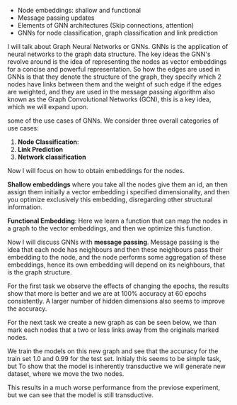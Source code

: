 - Node embeddings: shallow and functional
- Message passing updates
- Elements of GNN architectures (Skip connections, attention)
- GNNs for node classification, graph classification and link prediction


I will talk about Graph Neural Networks or GNNs. GNNs is the application of neural networks to the graph data structure. The key ideas the GNN's revolve around is the idea of representing the nodes as vector embeddings for a concise and powerful representation. So how the edges are used in GNNs is that they denote the structure of the graph, they specify which 2 nodes have links between them and the weight of such edge if the edges are weighted, and they are used in the message passing algorithm also known as the Graph Convolutional Networks (GCN), this is a key idea, which we will expand upon. 

some of the use cases of GNNs. We consider three overall categories of use cases:
1. **Node Classification**: 
    <!-- - The goal here is to classify nodes represented through their embedding vector in classes
    - Is a user in a social network going to vote democrat or republican?
    - Is a sensor in a sensor network going to fail within the next 30 days?
    - Has a computer in a computer network been hacked? -->
2. **Link Prediction**
    <!-- - The goal here is to predict the links between nodes represented through their embedding vector. It could be whether a certain edge exists between two nodes or not, or it could be classifying the type of edge between two nodes.
    - Are two proteins interacting?
    - Is there a ’capital of’ relation between Sacramento and California?
    - Is user A going to become a follower of user B? -->
3. **Network classification**
    <!-- - Here the goal is to classify the entire graph.
    - Is a molecule a mutagen?
    - Is molecule a drug for a disease? -->

<!-- In Node Classification we consider the distinction between between the transductive and inductive setting.

**Transductive Node Classification Setting**
- The graph here is fixed, that is cannot be changed/extended during inference. So we **know** already all existing vertices, so we can rely on havin a fixed set of nodes (this is a limitation of the transductive setting).
- ➥ all nodes Vu that need to be classified already known when learning the classifier
- "Transfer" learning from one part of the graph to another part of the graph.

**Inductive Node Classification Setting**
- Here a Graph $G = ((V_l, V_u), E, A, Y)$ is used for training (possibly V_u = ∅).
- Nodes that are classified can be new nodes, which are added to $G$, or even nodes in a different graph $G'$
- Hence it has much more flexibility -->


Now I will focus on how to obtain embeddings for the nodes. 

**Shallow embeddings** where you take all the nodes give them an id, an then assign them initially a vector embedding i specified dimensionality, and then you optimize exclusively this embedding, disregarding other structural information. 
<!-- A way to learn/optimize the first randomly intiazlied shallow embeddings is through the reconstruction loss. In the reconstruction loss we aim to reconstruct the adjacency matrix, with for example squared error loss.
A limitation of the shallow embedding is that they are inherently transductive, the embeddings depends on the specific training graph, and new nodes would not have id's/interpretation in that setting. -->

**Functional Embedding**: Here we learn a function that can map the nodes in a graph to the vector embeddings, and then we optimize this function.
<!-- 
- We can use for Link prediction or Node Classification.
- Given: one or several graphs
- Learn a function $f: (V,E,A_t,Y), i \in V \rightarrow \textbf{z}_i $ maps nodes in a graph to a vector embedding.
- Optimization in the space of parameters (weights) W defining the function.
- Minimize a task specific loss function (node/edge/graph classification error)
- Examples: graph kernels, GNNs
- works in inductive setting, hence also for transductive setting. -->

Now I will discuss GNNs with **message passing**.  Message passing is the idea that each node has neighbours and then these neighbours pass their embedding to the node, and the node performs some aggregation of these embeddings, hence its own embedding will depend on its neighbours, that is the graph structure.

For the first task we observe the effects of changing the epochs, the results show that more is better and we are at 100% accuracy at 60 epochs consistently. A larger number of hidden dimensions also seems to improve the accuracy.

For the next task we create a new graph as can be seen below, we than mark each nodes that a two or less links away from the originals marked nodes.

We train the models on this new graph and see that the accuracy for the train set 1.0 and 0.99 for the test set.
Initialy this seems to be simple task, but To show that the model is inherently transductive we will generate new dataset, where we move the two  nodes.

This results in a much worse performance from the previose experiment, but we can see that the model is still transductive.